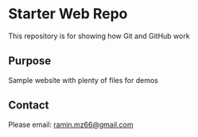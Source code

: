 # Starter Web Repo

This repository is for showing how Git and GitHub work

## Purpose

Sample website with plenty of files for demos

## Contact

Please email: ramin.mz66@gmail.com

